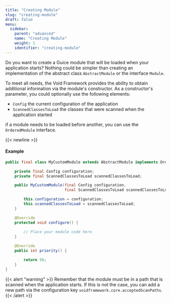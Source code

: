 ```yaml
---
title: "Creating Module"
slug: "creating-module"
draft: false
menu:
  sidebar:
    parent: "advanced"
    name: "Creating Module"
    weight: 1
    identifier: "creating-module"
---
```



Do you want to create a Guice module that will be loaded when your application starts? Nothing could be simpler than creating an implementation of the abstract class `AbstractModule` or the interface `Module`.

To meet all needs, the Void Framework provides the ability to obtain additional information via the module's constructor. As a constructor's parameter, you could optionally use the following elements:

* `Config` the current configuration of the application
* `ScannedClassesToLoad` the classes that were scanned when the application started

if a module needs to be loaded before another, you can use the `OrderedModule` interface.


{{< newline >}}
#### Example

```java
public final class MyCustomModule extends AbstractModule implements OrderedModule {

    private final Config configuration;
    private final ScannedClassesToLoad scannedClassesToLoad;

    public MyCustomModule(final Config configuration,
                          final ScannedClassesToLoad scannedClassesToLoad) {

        this.configuration = configuration;
        this.scannedClassesToLoad = scannedClassesToLoad;
    }

    @Override
    protected void configure() {
    
        // Place your module code here
    }

    @Override
    public int priority() {

        return 50;
    }
}
```


{{< alert "warning" >}}
Remember that the module must be in a path that is scanned when the application starts. If this is not the case, you can add a new path via the configuration key <code>voidframework.core.acceptedScanPaths</code>.
{{< /alert >}}
